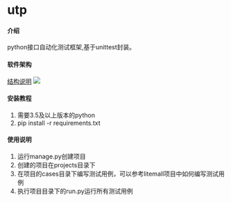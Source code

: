 # utp

#### 介绍
python接口自动化测试框架,基于unittest封装。

#### 软件架构

[结构说明](https://www.edrawsoft.cn/viewer/public/s/910a4346225477)
![](https://i.loli.net/2019/11/26/ReZJmOwVb5XYohv.png)
#### 安装教程
1.  需要3.5及以上版本的python
2.  pip install -r requirements.txt


#### 使用说明

1.  运行manage.py创建项目
2.  创建的项目在projects目录下
3.  在项目的cases目录下编写测试用例，可以参考litemall项目中如何编写测试用例
4.  执行项目目录下的run.py运行所有测试用例



